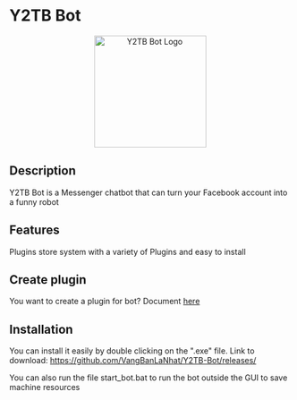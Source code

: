 # Y2TB Bot
<p align="center">
  <img src="https://raw.githubusercontent.com/VangBanLaNhat/Y2TB-Bot/master/index/icon/icon.png" alt="Y2TB Bot Logo" width="200">
</p>



## Description

Y2TB Bot is a Messenger chatbot that can turn your Facebook account into a funny robot

## Features

Plugins store system with a variety of Plugins and easy to install

## Create plugin

You want to create a plugin for bot? Document [here](https://github.com/VangBanLaNhat/Y2TB-Bot/blob/master/Plugin.md)

## Installation

You can install it easily by double clicking on the ".exe" file. Link to download: https://github.com/VangBanLaNhat/Y2TB-Bot/releases/

You can also run the file start_bot.bat to run the bot outside the GUI to save machine resources
